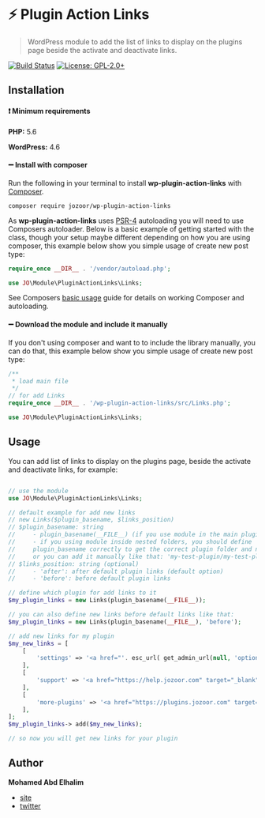 # :zap: Plugin Action Links
> WordPress module to add the list of links to display on the plugins page beside the activate and deactivate links.

[![Build Status](https://travis-ci.com/mohamdio/wp-plugin-action-links.svg?token=bRxzrnGmzUbSj8ogmJVZ&branch=dist)](https://travis-ci.com/mohamdio/wp-plugin-action-links) [![License: GPL-2.0+](https://img.shields.io/badge/License-GPL%20v2-blue.svg)](https://www.gnu.org/licenses/old-licenses/gpl-2.0.en.html)

## Installation

#### :heavy_exclamation_mark: Minimum requirements

**PHP:** 5.6

**WordPress:** 4.6

#### :heavy_minus_sign: Install with composer

Run the following in your terminal to install **wp-plugin-action-links** with [Composer](https://getcomposer.org/).

```
composer require jozoor/wp-plugin-action-links
```

As **wp-plugin-action-links** uses [PSR-4](http://www.php-fig.org/psr/psr-4/) autoloading you will need to use Composers autoloader. Below is a basic example of getting started with the class, though your setup maybe different depending on how you are using composer, this example below show you simple usage of create new post type:

```php
require_once __DIR__ . '/vendor/autoload.php';

use JO\Module\PluginActionLinks\Links;
```

See Composers [basic usage](https://getcomposer.org/doc/01-basic-usage.md#autoloading) guide for details on working Composer and autoloading.

#### :heavy_minus_sign: Download the module and include it manually

If you don't using composer and want to to include the library manually, you can do that, this example below show you simple usage of create new post type:

```php
/**
 * load main file
 */
// for add Links
require_once __DIR__ . '/wp-plugin-action-links/src/Links.php';

use JO\Module\PluginActionLinks\Links;
```

## Usage

You can add list of links to display on the plugins page, beside the activate and deactivate links, for example:

```php

// use the module
use JO\Module\PluginActionLinks\Links;

// default example for add new links
// new Links($plugin_basename, $links_position)
// $plugin_basename: string
//     - plugin_basename(__FILE__) (if you use module in the main plugin file)
//     - if you using module inside nested folders, you should define
//     plugin_basename correctly to get the correct plugin folder and name, 
//     or you can add it manually like that: 'my-test-plugin/my-test-plugin.php'
// $links_position: string (optional)
//     - 'after': after default plugin links (default option)
//     - 'before': before default plugin links

// define which plugin for add links to it
$my_plugin_links = new Links(plugin_basename(__FILE__));

// you can also define new links before default links like that:
$my_plugin_links = new Links(plugin_basename(__FILE__), 'before');

// add new links for my plugin
$my_new_links = [
    [
        'settings' => '<a href="'. esc_url( get_admin_url(null, 'options-general.php') ) .'">' . __('Settings', 'text-domain') . '</a>'
    ],
    [
        'support' => '<a href="https://help.jozoor.com" target="_blank">' . __('Support', 'text-domain') . '</a>'
    ],
    [
        'more-plugins' => '<a href="https://plugins.jozoor.com" target="_blank">' . __('More plugins by Jozoor', 'text-domain') . '</a>'
    ],
];
$my_plugin_links-> add($my_new_links);

// so now you will get new links for your plugin

```

## Author

**Mohamed Abd Elhalim**

- [site](https://mohamd.io/)
- [twitter](https://twitter.com/mohamdio)
